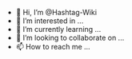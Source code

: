- 👋 Hi, I’m @Hashtag-Wiki
- 👀 I’m interested in ...
- 🌱 I’m currently learning ...
- 💞️ I’m looking to collaborate on ...
- 📫 How to reach me ...

<!---
Hashtag-Wiki/Hashtag-Wiki is a ✨ special ✨ repository because its `README.md` (this file) appears on your GitHub profile.
You can click the Preview link to take a look at your changes.
--->
